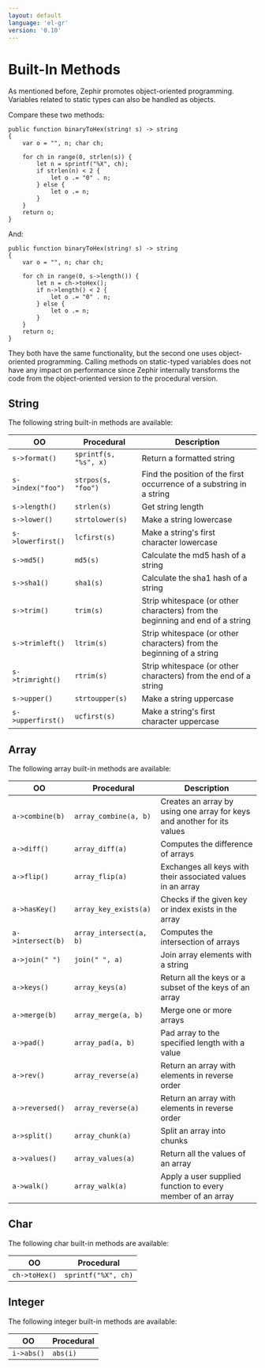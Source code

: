 ```yaml
---
layout: default
language: 'el-gr'
version: '0.10'
---
```


# Built-In Methods

As mentioned before, Zephir promotes object-oriented programming. Variables related to static types can also be handled as objects.

Compare these two methods:

```zephir
public function binaryToHex(string! s) -> string
{
    var o = "", n; char ch;

    for ch in range(0, strlen(s)) {
        let n = sprintf("%X", ch);
        if strlen(n) < 2 {
            let o .= "0" . n;
        } else {
            let o .= n;
        }
    }
    return o;
}
```

And:

```zephir
public function binaryToHex(string! s) -> string
{
    var o = "", n; char ch;

    for ch in range(0, s->length()) {
        let n = ch->toHex();
        if n->length() < 2 {
            let o .= "0" . n;
        } else {
            let o .= n;
        }
    }
    return o;
}
```

They both have the same functionality, but the second one uses object-oriented programming. Calling methods on static-typed variables does not have any impact on performance since Zephir internally transforms the code from the object-oriented version to the procedural version.

<a name='string'></a>

## String

The following string built-in methods are available:

| OO                   | Procedural            | Description                                                                   |
| -------------------- | --------------------- | ----------------------------------------------------------------------------- |
| `s->format()`     | `sprintf(s, "%s", x)` | Return a formatted string                                                     |
| `s->index("foo")` | `strpos(s, "foo")`    | Find the position of the first occurrence of a substring in a string          |
| `s->length()`     | `strlen(s)`           | Get string length                                                             |
| `s->lower()`      | `strtolower(s)`       | Make a string lowercase                                                       |
| `s->lowerfirst()` | `lcfirst(s)`          | Make a string's first character lowercase                                     |
| `s->md5()`        | `md5(s)`              | Calculate the md5 hash of a string                                            |
| `s->sha1()`       | `sha1(s)`             | Calculate the sha1 hash of a string                                           |
| `s->trim()`       | `trim(s)`             | Strip whitespace (or other characters) from the beginning and end of a string |
| `s->trimleft()`   | `ltrim(s)`            | Strip whitespace (or other characters) from the beginning of a string         |
| `s->trimright()`  | `rtrim(s)`            | Strip whitespace (or other characters) from the end of a string               |
| `s->upper()`      | `strtoupper(s)`       | Make a string uppercase                                                       |
| `s->upperfirst()` | `ucfirst(s)`          | Make a string's first character uppercase                                     |

<a name='array'></a>

## Array

The following array built-in methods are available:

| OO                   | Procedural              | Description                                                             |
| -------------------- | ----------------------- | ----------------------------------------------------------------------- |
| `a->combine(b)`   | `array_combine(a, b)`   | Creates an array by using one array for keys and another for its values |
| `a->diff()`       | `array_diff(a)`         | Computes the difference of arrays                                       |
| `a->flip()`       | `array_flip(a)`         | Exchanges all keys with their associated values in an array             |
| `a->hasKey()`     | `array_key_exists(a)`   | Checks if the given key or index exists in the array                    |
| `a->intersect(b)` | `array_intersect(a, b)` | Computes the intersection of arrays                                     |
| `a->join(" ")`    | `join(" ", a)`          | Join array elements with a string                                       |
| `a->keys()`       | `array_keys(a)`         | Return all the keys or a subset of the keys of an array                 |
| `a->merge(b)`     | `array_merge(a, b)`     | Merge one or more arrays                                                |
| `a->pad()`        | `array_pad(a, b)`       | Pad array to the specified length with a value                          |
| `a->rev()`        | `array_reverse(a)`      | Return an array with elements in reverse order                          |
| `a->reversed()`   | `array_reverse(a)`      | Return an array with elements in reverse order                          |
| `a->split()`      | `array_chunk(a)`        | Split an array into chunks                                              |
| `a->values()`     | `array_values(a)`       | Return all the values of an array                                       |
| `a->walk()`       | `array_walk(a)`         | Apply a user supplied function to every member of an array              |

<a name='char'></a>

## Char

The following char built-in methods are available:

| OO               | Procedural          |
| ---------------- | ------------------- |
| `ch->toHex()` | `sprintf("%X", ch)` |

<a name='integer'></a>

## Integer

The following integer built-in methods are available:

| OO            | Procedural |
| ------------- | ---------- |
| `i->abs()` | `abs(i)`   |

